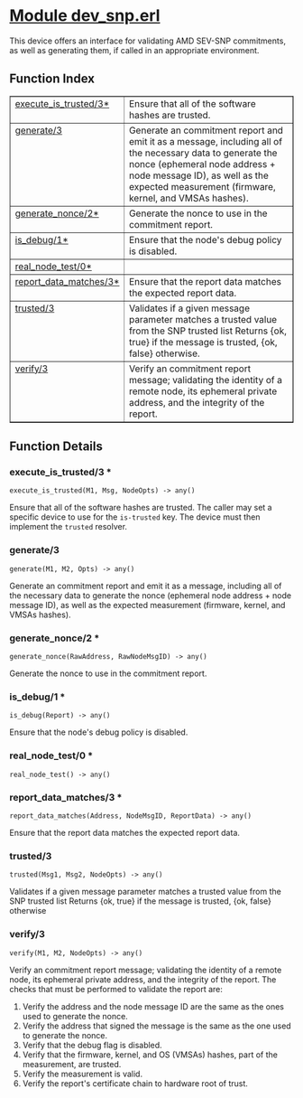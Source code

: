 # [Module dev_snp.erl](https://github.com/permaweb/HyperBEAM/blob/main/src/dev_snp.erl)




This device offers an interface for validating AMD SEV-SNP commitments,
as well as generating them, if called in an appropriate environment.

<a name="index"></a>

## Function Index ##


<table width="100%" border="1" cellspacing="0" cellpadding="2" summary="function index"><tr><td valign="top"><a href="#execute_is_trusted-3">execute_is_trusted/3*</a></td><td>Ensure that all of the software hashes are trusted.</td></tr><tr><td valign="top"><a href="#generate-3">generate/3</a></td><td>Generate an commitment report and emit it as a message, including all of
the necessary data to generate the nonce (ephemeral node address + node
message ID), as well as the expected measurement (firmware, kernel, and VMSAs
hashes).</td></tr><tr><td valign="top"><a href="#generate_nonce-2">generate_nonce/2*</a></td><td>Generate the nonce to use in the commitment report.</td></tr><tr><td valign="top"><a href="#is_debug-1">is_debug/1*</a></td><td>Ensure that the node's debug policy is disabled.</td></tr><tr><td valign="top"><a href="#real_node_test-0">real_node_test/0*</a></td><td></td></tr><tr><td valign="top"><a href="#report_data_matches-3">report_data_matches/3*</a></td><td>Ensure that the report data matches the expected report data.</td></tr><tr><td valign="top"><a href="#trusted-3">trusted/3</a></td><td>Validates if a given message parameter matches a trusted value from the SNP trusted list
Returns {ok, true} if the message is trusted, {ok, false} otherwise.</td></tr><tr><td valign="top"><a href="#verify-3">verify/3</a></td><td>Verify an commitment report message; validating the identity of a
remote node, its ephemeral private address, and the integrity of the report.</td></tr></table>


<a name="functions"></a>

## Function Details ##

<a name="execute_is_trusted-3"></a>

### execute_is_trusted/3 * ###

`execute_is_trusted(M1, Msg, NodeOpts) -> any()`

Ensure that all of the software hashes are trusted. The caller may set
a specific device to use for the `is-trusted` key. The device must then
implement the `trusted` resolver.

<a name="generate-3"></a>

### generate/3 ###

`generate(M1, M2, Opts) -> any()`

Generate an commitment report and emit it as a message, including all of
the necessary data to generate the nonce (ephemeral node address + node
message ID), as well as the expected measurement (firmware, kernel, and VMSAs
hashes).

<a name="generate_nonce-2"></a>

### generate_nonce/2 * ###

`generate_nonce(RawAddress, RawNodeMsgID) -> any()`

Generate the nonce to use in the commitment report.

<a name="is_debug-1"></a>

### is_debug/1 * ###

`is_debug(Report) -> any()`

Ensure that the node's debug policy is disabled.

<a name="real_node_test-0"></a>

### real_node_test/0 * ###

`real_node_test() -> any()`

<a name="report_data_matches-3"></a>

### report_data_matches/3 * ###

`report_data_matches(Address, NodeMsgID, ReportData) -> any()`

Ensure that the report data matches the expected report data.

<a name="trusted-3"></a>

### trusted/3 ###

`trusted(Msg1, Msg2, NodeOpts) -> any()`

Validates if a given message parameter matches a trusted value from the SNP trusted list
Returns {ok, true} if the message is trusted, {ok, false} otherwise

<a name="verify-3"></a>

### verify/3 ###

`verify(M1, M2, NodeOpts) -> any()`

Verify an commitment report message; validating the identity of a
remote node, its ephemeral private address, and the integrity of the report.
The checks that must be performed to validate the report are:
1. Verify the address and the node message ID are the same as the ones
used to generate the nonce.
2. Verify the address that signed the message is the same as the one used
to generate the nonce.
3. Verify that the debug flag is disabled.
4. Verify that the firmware, kernel, and OS (VMSAs) hashes, part of the
measurement, are trusted.
5. Verify the measurement is valid.
6. Verify the report's certificate chain to hardware root of trust.

